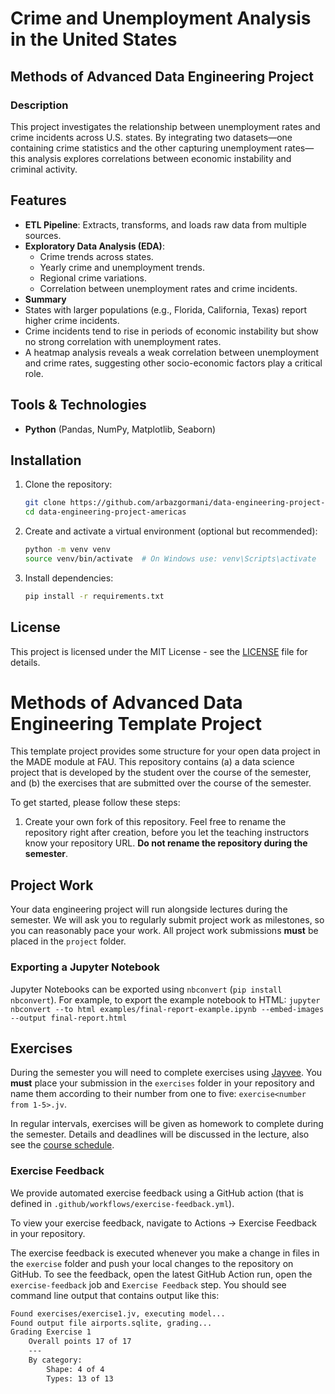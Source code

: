# **Crime and Unemployment Analysis in the United States**

## **Methods of Advanced Data Engineering Project**

### **Description**
This project investigates the relationship between unemployment rates and crime incidents across U.S. states. By integrating two datasets—one containing crime statistics and the other capturing unemployment rates—this analysis explores correlations between economic instability and criminal activity.

## **Features**

- **ETL Pipeline**: Extracts, transforms, and loads raw data from multiple sources.
- **Exploratory Data Analysis (EDA)**:
  - Crime trends across states.
  - Yearly crime and unemployment trends.
  - Regional crime variations.
  - Correlation between unemployment rates and crime incidents.
- **Summary**
- States with larger populations (e.g., Florida, California, Texas) report higher crime incidents.
- Crime incidents tend to rise in periods of economic instability but show no strong correlation with unemployment rates.
- A heatmap analysis reveals a weak correlation between unemployment and crime rates, suggesting other socio-economic factors play a critical role.

## **Tools & Technologies**
- **Python** (Pandas, NumPy, Matplotlib, Seaborn)

## **Installation**

1. Clone the repository:
   ```sh
   git clone https://github.com/arbazgormani/data-engineering-project-americas.git
   cd data-engineering-project-americas
   ```
2. Create and activate a virtual environment (optional but recommended):
   ```sh
   python -m venv venv
   source venv/bin/activate  # On Windows use: venv\Scripts\activate
   ```
3. Install dependencies:
   ```sh
   pip install -r requirements.txt
   ```

## **License**

This project is licensed under the MIT License - see the [LICENSE](LICENSE) file for details.












# Methods of Advanced Data Engineering Template Project

This template project provides some structure for your open data project in the MADE module at FAU.
This repository contains (a) a data science project that is developed by the student over the course of the semester, and (b) the exercises that are submitted over the course of the semester.

To get started, please follow these steps:
1. Create your own fork of this repository. Feel free to rename the repository right after creation, before you let the teaching instructors know your repository URL. **Do not rename the repository during the semester**.

## Project Work
Your data engineering project will run alongside lectures during the semester. We will ask you to regularly submit project work as milestones, so you can reasonably pace your work. All project work submissions **must** be placed in the `project` folder.

### Exporting a Jupyter Notebook
Jupyter Notebooks can be exported using `nbconvert` (`pip install nbconvert`). For example, to export the example notebook to HTML: `jupyter nbconvert --to html examples/final-report-example.ipynb --embed-images --output final-report.html`


## Exercises
During the semester you will need to complete exercises using [Jayvee](https://github.com/jvalue/jayvee). You **must** place your submission in the `exercises` folder in your repository and name them according to their number from one to five: `exercise<number from 1-5>.jv`.

In regular intervals, exercises will be given as homework to complete during the semester. Details and deadlines will be discussed in the lecture, also see the [course schedule](https://made.uni1.de/).

### Exercise Feedback
We provide automated exercise feedback using a GitHub action (that is defined in `.github/workflows/exercise-feedback.yml`). 

To view your exercise feedback, navigate to Actions → Exercise Feedback in your repository.

The exercise feedback is executed whenever you make a change in files in the `exercise` folder and push your local changes to the repository on GitHub. To see the feedback, open the latest GitHub Action run, open the `exercise-feedback` job and `Exercise Feedback` step. You should see command line output that contains output like this:

```sh
Found exercises/exercise1.jv, executing model...
Found output file airports.sqlite, grading...
Grading Exercise 1
	Overall points 17 of 17
	---
	By category:
		Shape: 4 of 4
		Types: 13 of 13
```
